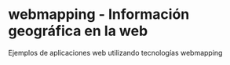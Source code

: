 # webmapping - Información geográfica en la web
Ejemplos de aplicaciones web utilizando tecnologías webmapping
